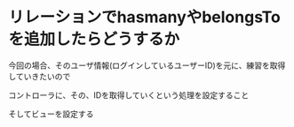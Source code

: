 # リレーションでhasmanyやbelongsToを追加したらどうするか


今回の場合、そのユーザ情報(ログインしているユーザーID)を元に、練習を取得していきたいので

コントローラに、その、IDを取得していくという処理を設定すること



そしてビューを設定する